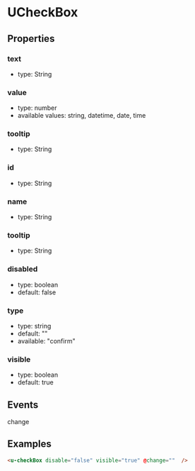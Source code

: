 # UCheckBox

## Properties

### text

* type: String

### value

* type: number
* available values: string, datetime, date, time

### tooltip

* type: String

### id

* type: String

### name

* type: String


### tooltip

* type: String

### disabled

* type: boolean
* default: false

### type

* type: string
* default: ""
* available: "confirm"


### visible

* type: boolean
* default: true

## Events

change


## Examples

```html
<u-checkBox disable="false" visible="true" @change=""  />
```
